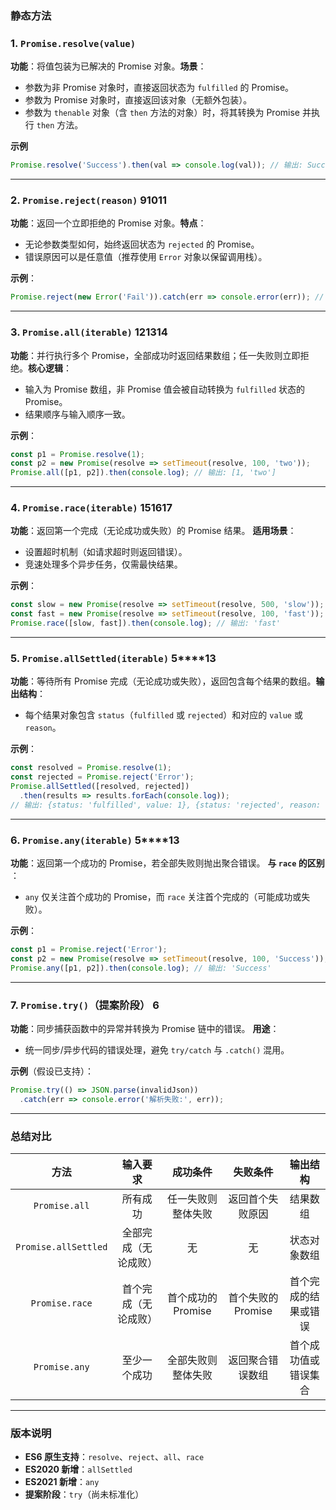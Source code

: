 ### 静态方法

### **1. `Promise.resolve(value)`** 

**功能**：将值包装为已解决的 Promise 对象。
​**​场景​**​：

- 参数为非 Promise 对象时，直接返回状态为 `fulfilled` 的 Promise。
- 参数为 Promise 对象时，直接返回该对象（无额外包装）。
- 参数为 `thenable` 对象（含 `then` 方法的对象）时，将其转换为 Promise 并执行 `then` 方法。

**示例**

```javascript
Promise.resolve('Success').then(val => console.log(val)); // 输出: Success
```

------

### **2. `Promise.reject(reason)`** **9****10****11**

**功能**：返回一个立即拒绝的 Promise 对象。
​**​特点​**​：

- 无论参数类型如何，始终返回状态为 `rejected` 的 Promise。
- 错误原因可以是任意值（推荐使用 `Error` 对象以保留调用栈）。

**示例**：

```javascript
Promise.reject(new Error('Fail')).catch(err => console.error(err)); // 输出: Error: Fail
```

------

### **3. `Promise.all(iterable)`** **12****13****14**

**功能**：并行执行多个 Promise，全部成功时返回结果数组；任一失败则立即拒绝。
​**​核心逻辑​**​：

- 输入为 Promise 数组，非 Promise 值会被自动转换为 `fulfilled` 状态的 Promise。
- 结果顺序与输入顺序一致。

**示例**：

```javascript
const p1 = Promise.resolve(1);
const p2 = new Promise(resolve => setTimeout(resolve, 100, 'two'));
Promise.all([p1, p2]).then(console.log); // 输出: [1, 'two']
```

------

### **4. `Promise.race(iterable)`** **15****16****17**

**功能**：返回第一个完成（无论成功或失败）的 Promise 结果。
​**​适用场景​**​：

- 设置超时机制（如请求超时则返回错误）。
- 竞速处理多个异步任务，仅需最快结果。

**示例**：

```javascript
const slow = new Promise(resolve => setTimeout(resolve, 500, 'slow'));
const fast = new Promise(resolve => setTimeout(resolve, 100, 'fast'));
Promise.race([slow, fast]).then(console.log); // 输出: 'fast'
```

------

### **5. `Promise.allSettled(iterable)`** **5****13**

**功能**：等待所有 Promise 完成（无论成功或失败），返回包含每个结果的数组。
​**​输出结构​**​：

- 每个结果对象包含 `status`（`fulfilled` 或 `rejected`）和对应的 `value` 或 `reason`。

**示例**：

```javascript
const resolved = Promise.resolve(1);
const rejected = Promise.reject('Error');
Promise.allSettled([resolved, rejected])
  .then(results => results.forEach(console.log));
// 输出: {status: 'fulfilled', value: 1}, {status: 'rejected', reason: 'Error'}
```

------

### **6. `Promise.any(iterable)`** **5****13**

**功能**：返回第一个成功的 Promise，若全部失败则抛出聚合错误。
​**​与 `race` 的区别​**​：

- `any` 仅关注首个成功的 Promise，而 `race` 关注首个完成的（可能成功或失败）。

**示例**：

```javascript
const p1 = Promise.reject('Error');
const p2 = new Promise(resolve => setTimeout(resolve, 100, 'Success'));
Promise.any([p1, p2]).then(console.log); // 输出: 'Success'
```

------

### **7. `Promise.try()`（提案阶段）** **6**

**功能**：同步捕获函数中的异常并转换为 Promise 链中的错误。
​**​用途​**​：

- 统一同步/异步代码的错误处理，避免 `try/catch` 与 `.catch()` 混用。

**示例**（假设已支持）：

```javascript
Promise.try(() => JSON.parse(invalidJson))
  .catch(err => console.error('解析失败:', err));
```

------

### **总结对比**

|         方法         |       输入要求       |      成功条件      |      失败条件      |       输出结构       |
| :------------------: | :------------------: | :----------------: | :----------------: | :------------------: |
|    `Promise.all`     |       所有成功       | 任一失败则整体失败 |  返回首个失败原因  |       结果数组       |
| `Promise.allSettled` | 全部完成（无论成败） |         无         |         无         |     状态对象数组     |
|    `Promise.race`    | 首个完成（无论成败） | 首个成功的 Promise | 首个失败的 Promise | 首个完成的结果或错误 |
|    `Promise.any`     |     至少一个成功     | 全部失败则整体失败 |  返回聚合错误数组  | 首个成功值或错误集合 |

------

### **版本说明**

- **ES6 原生支持**：`resolve`、`reject`、`all`、`race`
- **ES2020 新增**：`allSettled`
- **ES2021 新增**：`any`
- **提案阶段**：`try`（尚未标准化）